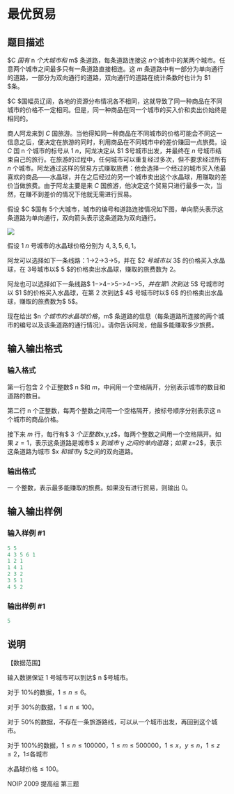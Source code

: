 # 最优贸易

## 题目描述

$C $国有$ n $个大城市和$ m$ 条道路，每条道路连接这 $n$个城市中的某两个城市。任意两个城市之间最多只有一条道路直接相连。这 $m$ 条道路中有一部分为单向通行的道路，一部分为双向通行的道路，双向通行的道路在统计条数时也计为 $1 $条。

$C $国幅员辽阔，各地的资源分布情况各不相同，这就导致了同一种商品在不同城市的价格不一定相同。但是，同一种商品在同一个城市的买入价和卖出价始终是相同的。

商人阿龙来到 $C$ 国旅游。当他得知同一种商品在不同城市的价格可能会不同这一信息之后，便决定在旅游的同时，利用商品在不同城市中的差价赚回一点旅费。设 $C$ 国 n 个城市的标号从 $1~ n$，阿龙决定从 $1 $号城市出发，并最终在 $n$ 号城市结束自己的旅行。在旅游的过程中，任何城市可以重复经过多次，但不要求经过所有 $n$ 个城市。阿龙通过这样的贸易方式赚取旅费：他会选择一个经过的城市买入他最喜欢的商品――水晶球，并在之后经过的另一个城市卖出这个水晶球，用赚取的差价当做旅费。由于阿龙主要是来 $C$ 国旅游，他决定这个贸易只进行最多一次，当然，在赚不到差价的情况下他就无需进行贸易。

假设 $C $国有 $5$个大城市，城市的编号和道路连接情况如下图，单向箭头表示这条道路为单向通行，双向箭头表示这条道路为双向通行。

![](https://cdn.luogu.com.cn/upload/pic/27.png)

假设 $1~n$ 号城市的水晶球价格分别为 $4,3,5,6,1$。

阿龙可以选择如下一条线路：$1$->$2$->$3$->$5$，并在 $2 $号城市以$ 3$ 的价格买入水晶球，在 $3$号城市以$ 5 $的价格卖出水晶球，赚取的旅费数为 2。

阿龙也可以选择如下一条线路$ 1$->$4$->$5$->$4$->$5$，并在第$1 $次到达$ 5$ 号城市时以 $1 $的价格买入水晶球，在第 $2$ 次到达$ 4$ 号城市时以$ 6$ 的价格卖出水晶球，赚取的旅费数为$ 5$。

现在给出 $n $个城市的水晶球价格，$m$ 条道路的信息（每条道路所连接的两个城市的编号以及该条道路的通行情况）。请你告诉阿龙，他最多能赚取多少旅费。

## 输入输出格式

### 输入格式

第一行包含 $2$ 个正整数$ n $和 $m$，中间用一个空格隔开，分别表示城市的数目和道路的数目。

第二行 n 个正整数，每两个整数之间用一个空格隔开，按标号顺序分别表示这 n 个城市的商品价格。

接下来 $m$ 行，每行有$ 3 $个正整数$x,y,z$，每两个整数之间用一个空格隔开。如果 $z=1$，表示这条道路是城市$ x $到城市$ y $之间的单向道路；如果$ z=2$，表示这条道路为城市 $x $和城市$y $之间的双向道路。

### 输出格式

一 个整数，表示最多能赚取的旅费。如果没有进行贸易，则输出 $0$。

## 输入输出样例

### 输入样例 #1

```cpp
5 5 
4 3 5 6 1 
1 2 1 
1 4 1 
2 3 2 
3 5 1 
4 5 2 
```


### 输出样例 #1

```cpp
5
```


## 说明

【数据范围】

输入数据保证 $1$ 号城市可以到达$ n $号城市。

对于 10%的数据，$1≤n≤6$。

对于 30%的数据，$1≤n≤100$。

对于 50%的数据，不存在一条旅游路线，可以从一个城市出发，再回到这个城市。

对于 100%的数据，$1≤n≤100000$，$1≤m≤500000$，$1≤x$，$y≤n$，$1≤z≤2$，$1≤$各城市

水晶球价格$≤100$。

NOIP 2009 提高组 第三题

